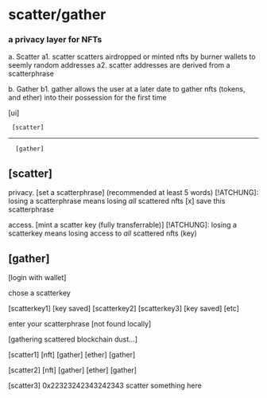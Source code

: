 # scatter/gather
### a privacy layer for NFTs

a. Scatter
  a1. scatter scatters airdropped or minted nfts by burner wallets to seemly random addresses
  a2. scatter addresses are derived from a scatterphrase

b. Gather
  b1. gather allows the user at a later date to gather nfts (tokens, and ether) into their possession for the first time


[ui]

     [scatter]

---------------------

      [gather]


## [scatter]

privacy.
   [set a scatterphrase] (recommended at least 5 words)
   [!ATCHUNG]: losing a scatterphrase means losing _all_ scattered nfts
   [x] save this scatterphrase

access.
   [mint a scatter key (fully transferrable)]
   [!ATCHUNG]: losing a scatterkey means losing access to _all_ scattered nfts (key)
   
## [gather]

[login with wallet]

chose a scatterkey

[scatterkey1] [key saved]
[scatterkey2]
[scatterkey3] [key saved]
[etc]

enter your scatterphrase
[not found locally]

[gathering scattered blockchain dust...]

[scatter1]
[nft] [gather]
[ether] [gather]

[scatter2]
[nft] [gather]
[ether] [gather]

[scatter3]
0x22323242343242343
scatter something here



